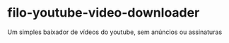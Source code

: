 # filo-youtube-video-downloader
Um simples baixador de vídeos do youtube, sem anúncios ou assinaturas
